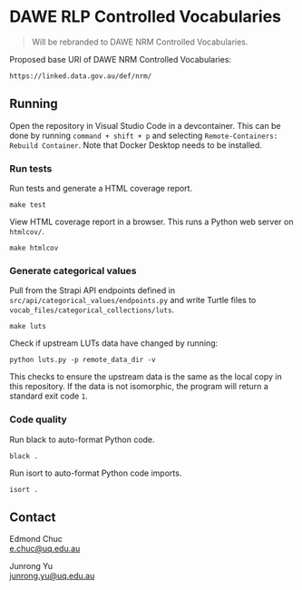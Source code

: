 # DAWE RLP Controlled Vocabularies

> Will be rebranded to DAWE NRM Controlled Vocabularies.

Proposed base URI of DAWE NRM Controlled Vocabularies:

```
https://linked.data.gov.au/def/nrm/
```

## Running

Open the repository in Visual Studio Code in a devcontainer. This can be done by running `command + shift + p` and selecting `Remote-Containers: Rebuild Container`. Note that Docker Desktop needs to be installed.

### Run tests

Run tests and generate a HTML coverage report.

```
make test
```

View HTML coverage report in a browser. This runs a Python web server on `htmlcov/`.

```
make htmlcov
```

### Generate categorical values

Pull from the Strapi API endpoints defined in `src/api/categorical_values/endpoints.py` and write Turtle files to `vocab_files/categorical_collections/luts`.

```
make luts
```

Check if upstream LUTs data have changed by running:

```
python luts.py -p remote_data_dir -v
```

This checks to ensure the upstream data is the same as the local copy in this repository. If the data is not isomorphic, the program will return a standard exit code `1`.

### Code quality

Run black to auto-format Python code.

```
black .
```

Run isort to auto-format Python code imports.

```
isort .
```

## Contact

Edmond Chuc  
e.chuc@uq.edu.au

Junrong Yu  
junrong.yu@uq.edu.au
